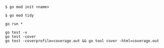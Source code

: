 

    $ go mod init <name>

    $ go mod tidy

    go run *

    go test -v
    go test -cover
    go test -coverprofile=coverage.out && go tool cover -html=coverage.out